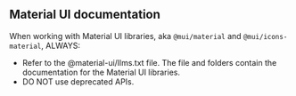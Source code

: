 ## Material UI documentation

When working with Material UI libraries, aka `@mui/material` and `@mui/icons-material`, ALWAYS:

- Refer to the @material-ui/llms.txt file. The file and folders contain the documentation for the Material UI libraries.
- DO NOT use deprecated APIs.
